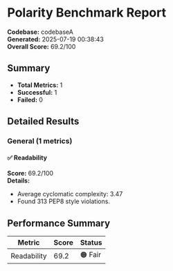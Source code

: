 # Polarity Benchmark Report
        
**Codebase:** codebaseA  
**Generated:** 2025-07-19 00:38:43  
**Overall Score:** 69.2/100

## Summary

- **Total Metrics:** 1
- **Successful:** 1
- **Failed:** 0

## Detailed Results

### General (1 metrics)

#### ✅ Readability

**Score:** 69.2/100  
**Details:**
- Average cyclomatic complexity: 3.47
- Found 313 PEP8 style violations.

## Performance Summary

| Metric | Score | Status |
|--------|-------|--------|
| Readability | 69.2 | 🟠 Fair |

